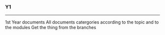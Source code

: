 ### Y1
---
1st Year documents
All documents catergories according to the topic and to the modules
Get the thing from the branches
